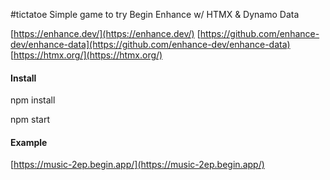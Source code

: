 #tictatoe
Simple game to try Begin Enhance w/ HTMX & Dynamo Data

[https://enhance.dev/](https://enhance.dev/)
[https://github.com/enhance-dev/enhance-data](https://github.com/enhance-dev/enhance-data)
[https://htmx.org/](https://htmx.org/)

#### Install
npm install

npm start

#### Example
 [https://music-2ep.begin.app/](https://music-2ep.begin.app/)